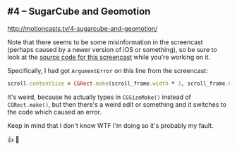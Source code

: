 ## #4 – SugarCube and Geomotion

<http://motioncasts.tv/4-sugarcube-and-geomotion/>

Note that there seems to be some misinformation in the screencast (perhaps
caused by a newer version of iOS or something), so be sure to look at the
[source code for this screencast](https://github.com/michael-erasmus/motioncasts-geomotion-sugarcube)
while you're working on it.

Specifically, I had got `ArgumentError` on this line from the screencast:

```ruby
scroll.contentSize = CGRect.make(scroll_frame.width * 3, scroll_frame.height)
```

It's weird, because he actually types in `CGSizeMake()` instead of `CGRect.make()`,
but then there's a weird edit or something and it switches to the code which caused 
an error.

Keep in mind that I don't know WTF I'm doing so it's probably my fault.

:thumbsup: :sushi:

